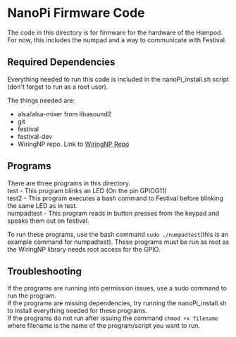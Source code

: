 # NanoPi Firmware Code 
The code in this directory is for firmware for the hardware of the Hampod. For now, this includes the numpad and a way to communicate with Festival.
## Required Dependencies 
Everything needed to run this code is included in the nanoPi_install.sh script (don't forget to run as a root user).

The things needed are:
* alsa/alsa-mixer from libasound2 
* git
* festival
* festival-dev
* WiringNP repo. Link to [WiringNP Repo](https://github.com/friendlyarm/WiringNP)

## Programs
There are three programs in this directory. <br>
test - This program blinks an LED (On the pin GPIOG11) <br>
test2 - This program executes a bash command to Festival before blinking the same LED as in test. <br>
numpadtest - This program reads in button presses from the keypad and speaks them out on festival.

To run these programs, use the bash command `sudo ./numpadtest`(this is an example command for numpadtest). These programs must be run as root as the WiringNP library needs root access for the GPIO.

## Troubleshooting
If the programs are running into permission issues, use a sudo command to run the program. <br>
If the programs are missing dependencies, try running the nanoPi_install.sh to install everything needed for these programs. <br>
If the programs do not run after issuing the command `chmod +x filename` where filename is the name of the program/script you want to run.
